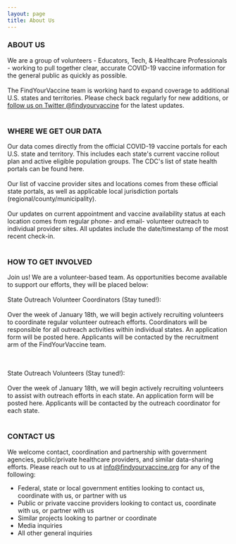 ```yaml
---
layout: page
title: About Us
---
```


### ABOUT US

We are a group of volunteers - Educators, Tech, & Healthcare Professionals - working to pull together clear, accurate COVID-19 vaccine information for the general public as quickly as possible.
<br /><br />
The FindYourVaccine team is working hard to expand coverage to additional U.S. states and territories. Please check back regularly for new additions, or [follow us on Twitter @findyourvaccine](https://twitter.com/findyourvaccine) for the latest updates.
<br /><br />

### WHERE WE GET OUR DATA

Our data comes directly from the official COVID-19 vaccine portals for each U.S. state and territory. This includes each state's current vaccine rollout plan and active eligible population groups. The CDC's list of state health portals can be found here.
<br /><br />
Our list of vaccine provider sites and locations comes from these official state portals, as well as applicable local jurisdiction portals (regional/county/municipality).
<br /><br />
Our updates on current appointment and vaccine availability status at each location comes from regular phone- and email- volunteer outreach to individual provider sites. All updates include the date/timestamp of the most recent check-in.
<br /><br />

### HOW TO GET INVOLVED

Join us! We are a volunteer-based team. As opportunities become available to support our efforts, they will be placed below:
<br /><br />
State Outreach Volunteer Coordinators (Stay tuned!):
<br /><br />
Over the week of January 18th, we will begin actively recruiting volunteers to coordinate regular volunteer outreach efforts. Coordinators will be responsible for all outreach activities within individual states. An application form will be posted here. Applicants will be contacted by the recruitment arm of the FindYourVaccine team.

<br /><br />
State Outreach Volunteers (Stay tuned!):
<br /><br />
Over the week of January 18th, we will begin actively recruiting volunteers to assist with outreach efforts in each state. An application form will be posted here. Applicants will be contacted by the outreach coordinator for each state.
<br /><br />

### CONTACT US

We welcome contact, coordination and partnership with government agencies, public/private healthcare providers, and similar data-sharing efforts. Please reach out to us at info@findyourvaccine.org for any of the following:

- Federal, state or local government entities looking to contact us, coordinate with us, or partner with us
- Public or private vaccine providers looking to contact us, coordinate with us, or partner with us
- Similar projects looking to partner or coordinate
- Media inquiries
- All other general inquiries